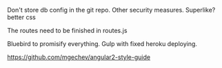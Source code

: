 Don't store db config in the git repo.
Other security measures.
Superlike?
better css

The routes need to be finished in routes.js


Bluebird to promisify everything.
Gulp with fixed heroku deploying.

https://github.com/mgechev/angular2-style-guide
